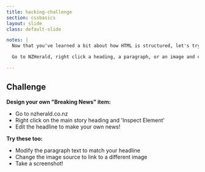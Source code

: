 ```yaml
---
title: hacking-challenge
section: cssbasics
layout: slide
class: default-slide

notes: |
  Now that you've learned a bit about how HTML is structured, let's try playing with some HTML on real websites.

  Go to NZHerald, right click a heading, a paragraph, or an image and change the values to make some breaking news of your own.

---
```


## Challenge

**Design your own "Breaking News" item:**

- Go to nzherald.co.nz
- Right click on the main story heading and 'Inspect Element'
- Edit the headline to make your own news!

**Try these too:**

- Modify the paragraph text to match your headline
- Change the image source to link to a different image
- Take a screenshot!
